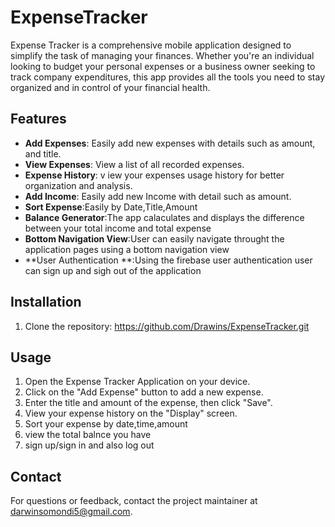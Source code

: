 # ExpenseTracker
Expense Tracker is a comprehensive mobile application designed to simplify the task of managing your finances. Whether you're an individual looking to budget your personal expenses or a business owner seeking to track company expenditures, this app provides all the tools you need to stay organized and in control of your financial health.

## Features

- **Add Expenses**: Easily add new expenses with details such as  amount, and title.
- **View Expenses**: View a list of all recorded expenses.
- **Expense History**: v  iew your expenses usage history for better organization and analysis.
- **Add Income**: Easily add new Income with detail such as amount.
- **Sort Expense**:Easily by Date,Title,Amount
- **Balance Generator**:The app calaculates and displays the difference between your total income and total expense
- **Bottom Navigation View**:User can easily navigate throught the application pages using a bottom navigation view
- **User Authentication **:Using the firebase user authentication user can sign up and sigh out of the application

## Installation
1. Clone the repository:
 https://github.com/Drawins/ExpenseTracker.git


## Usage
1. Open the Expense Tracker Application on your device.
3. Click on the "Add Expense" button to add a new expense.
4. Enter the title and amount of the expense, then click "Save".
5. View your expense history on the "Display" screen.
6. Sort your expense by date,time,amount
7. view the total balnce you have
8. sign up/sign in and also log out


## Contact
For questions or feedback, contact the project maintainer at darwinsomondi5@gmail.com.
